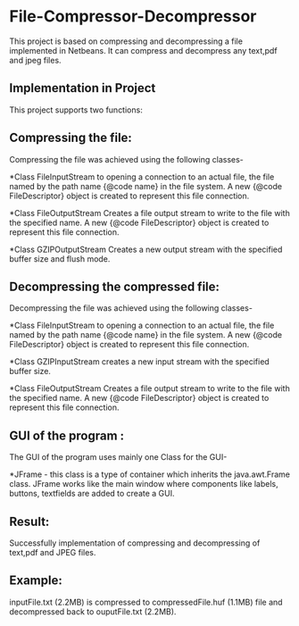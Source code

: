 # File-Compressor-Decompressor
This project is based on compressing and decompressing a file implemented in Netbeans. It can compress and decompress any text,pdf and jpeg files.


## Implementation in Project
This project supports two functions:

## Compressing the file: 
Compressing the file was achieved using the following classes-

*Class FileInputStream to opening a connection to an actual file, the file named by the path name {@code name} in the file system.  A new {@code FileDescriptor} object is created to represent this file connection.

*Class FileOutputStream Creates a file output stream to write to the file with the specified name. A new {@code FileDescriptor} object is created to represent this file connection.

*Class GZIPOutputStream Creates a new output stream with the specified buffer size and flush mode.

## Decompressing the compressed file: 
Decompressing the file was achieved using the following classes-

*Class FileInputStream to opening a connection to an actual file, the file named by the path name {@code name} in the file system.  A new {@code FileDescriptor} object is created to represent this file connection.

*Class GZIPInputStream creates a new input stream with the specified buffer size.

*Class FileOutputStream Creates a file output stream to write to the file with the specified name. A new {@code FileDescriptor} object is created to represent this file connection. 

## GUI of the program :
The GUI of the program uses mainly one Class for the GUI-

*JFrame - this class is a type of container which inherits the java.awt.Frame class. JFrame works like the main window where components like labels, buttons, textfields are added to create a GUI.


## Result:
Successfully implementation of compressing and decompressing of text,pdf and JPEG files.

## Example:
inputFile.txt (2.2MB) is compressed to compressedFile.huf (1.1MB) file and decompressed back to ouputFile.txt (2.2MB).
